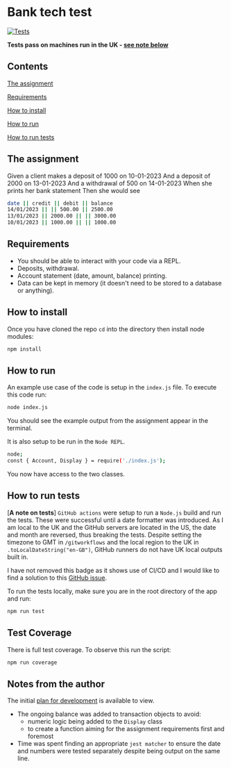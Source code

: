 # Bank tech test

[![Tests](https://github.com/josephclander/bank-app-tech-test/actions/workflows/tests.yml/badge.svg)](https://github.com/josephclander/bank-app-tech-test/actions/workflows/tests.yml)

**Tests pass on machines run in the UK - [see note below](#how-to-run-tests)**

## Contents

[The assignment](#the-assignment)

[Requirements](#requirements)

[How to install](#how-to-install)

[How to run](#how-to-run)

[How to run tests](#how-to-run-tests)

## The assignment

Given a client makes a deposit of 1000 on 10-01-2023
And a deposit of 2000 on 13-01-2023
And a withdrawal of 500 on 14-01-2023
When she prints her bank statement
Then she would see

```bash
date || credit || debit || balance
14/01/2023 || || 500.00 || 2500.00
13/01/2023 || 2000.00 || || 3000.00
10/01/2023 || 1000.00 || || 1000.00
```

## Requirements

- You should be able to interact with your code via a REPL.
- Deposits, withdrawal.
- Account statement (date, amount, balance) printing.
- Data can be kept in memory (it doesn't need to be stored to a database or anything).

## How to install

Once you have cloned the repo `cd` into the directory then install node modules:

```bash
npm install
```

## How to run

An example use case of the code is setup in the `index.js` file.
To execute this code run:

```bash
node index.js
```

You should see the example output from the assignment appear in the terminal.

It is also setup to be run in the `Node REPL`.

```bash
node;
const { Account, Display } = require('./index.js');
```

You now have access to the two classes.

## How to run tests

[**A note on tests**] `GitHub actions` were setup to run a `Node.js` build and run the tests. These were successful until a date formatter was introduced. As I am local to the UK and the GitHub servers are located in the US, the date and month are reversed, thus breaking the tests. Despite setting the timezone to GMT in `/gitworkflows` and the local region to the UK in `.toLocalDateString("en-GB")`, GitHub runners do not have UK local outputs built in.

I have not removed this badge as it shows use of CI/CD and I would like to find a solution to this [GitHub issue](https://github.com/actions/runner-images/issues/762).

To run the tests locally, make sure you are in the root directory of the app and run:

```bash
npm run test
```

## Test Coverage

There is full test coverage. To observe this run the script:

```bash
npm run coverage
```

## Notes from the author

The initial [plan for development](./plan.md) is available to view.

- The ongoing balance was added to transaction objects to avoid:
  - numeric logic being added to the `Display` class
  - to create a function aiming for the assignment requirements first and foremost
- Time was spent finding an appropriate `jest matcher` to ensure the date and numbers were tested separately despite being output on the same line.
